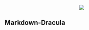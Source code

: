 <p align="center" >
    <img src="https://picgo-any.oss-cn-shanghai.aliyuncs.com/img/202304231554003.png" />
</p>

<p align="center" >
 <h2>Markdown-Dracula</h2>
</p>
